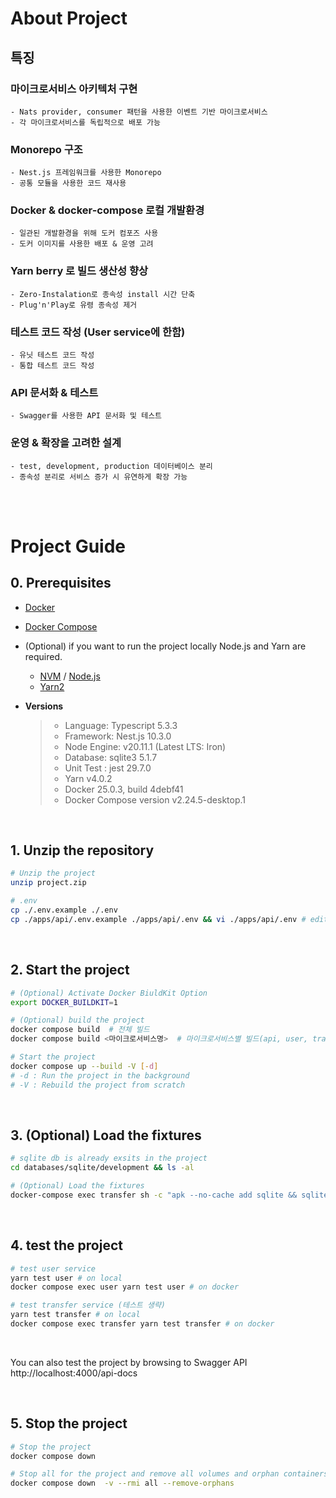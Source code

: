 # About Project

## 특징

### 마이크로서비스 아키텍처 구현

    - Nats provider, consumer 패턴을 사용한 이벤트 기반 마이크로서비스
    - 각 마이크로서비스를 독립적으로 배포 가능

### Monorepo 구조

    - Nest.js 프레임워크를 사용한 Monorepo
    - 공통 모듈을 사용한 코드 재사용

### Docker & docker-compose 로컬 개발환경

    - 일관된 개발환경을 위해 도커 컴포즈 사용
    - 도커 이미지를 사용한 배포 & 운영 고려

### Yarn berry 로 빌드 생산성 향상

    - Zero-Instalation로 종속성 install 시간 단축
    - Plug'n'Play로 유령 종속성 제거

### 테스트 코드 작성 (User service에 한함)

    - 유닛 테스트 코드 작성
    - 통합 테스트 코드 작성

### API 문서화 & 테스트

    - Swagger를 사용한 API 문서화 및 테스트

### 운영 & 확장을 고려한 설계

    - test, development, production 데이터베이스 분리
    - 종속성 분리로 서비스 증가 시 유연하게 확장 가능

<br>
<br>

# Project Guide

## 0. Prerequisites

- [Docker](https://www.docker.com/products/docker-desktop)

- [Docker Compose](https://docs.docker.com/compose/install/)

- (Optional) if you want to run the project locally Node.js and Yarn are required.

  - [NVM](https://github.com/nvm-sh/nvm) / [Node.js](https://nodejs.org/ko/download/)
  - [Yarn2](https://yarnpkg.com/getting-started/install)

- **Versions**
  > - Language: Typescript 5.3.3
  > - Framework: Nest.js 10.3.0
  > - Node Engine: v20.11.1 (Latest LTS: Iron)
  > - Database: sqlite3 5.1.7
  > - Unit Test : jest 29.7.0
  > - Yarn v4.0.2
  > - Docker 25.0.3, build 4debf41
  > - Docker Compose version v2.24.5-desktop.1

<br>

## 1. Unzip the repository

```bash
# Unzip the project
unzip project.zip

# .env
cp ./.env.example ./.env
cp ./apps/api/.env.example ./apps/api/.env && vi ./apps/api/.env # edit JWT_SECRET
```

<br>

## 2. Start the project

```bash
# (Optional) Activate Docker BiuldKit Option
export DOCKER_BUILDKIT=1

# (Optional) build the project
docker compose build  # 전체 빌드
docker compose build <마이크로서비스명>  # 마이크로서비스별 빌드(api, user, transfer)

# Start the project
docker compose up --build -V [-d]
# -d : Run the project in the background
# -V : Rebuild the project from scratch
```

<br>

## 3. (Optional) Load the fixtures

```bash
# sqlite db is already exsits in the project
cd databases/sqlite/development && ls -al

# (Optional) Load the fixtures
docker-compose exec transfer sh -c "apk --no-cache add sqlite && sqlite3 /usr/src/app/databases/sqlite/development/transfer.sqlite < /usr/src/app/databases/sqlite/init-sqlite.sql"
```

<br>

## 4. test the project

```bash
# test user service
yarn test user # on local
docker compose exec user yarn test user # on docker

# test transfer service (테스트 생략)
yarn test transfer # on local
docker compose exec transfer yarn test transfer # on docker
```

<br>

You can also test the project by browsing to Swagger API \
http://localhost:4000/api-docs

<br>

## 5. Stop the project

```bash
# Stop the project
docker compose down

# Stop all for the project and remove all volumes and orphan containers
docker compose down  -v --rmi all --remove-orphans
```
